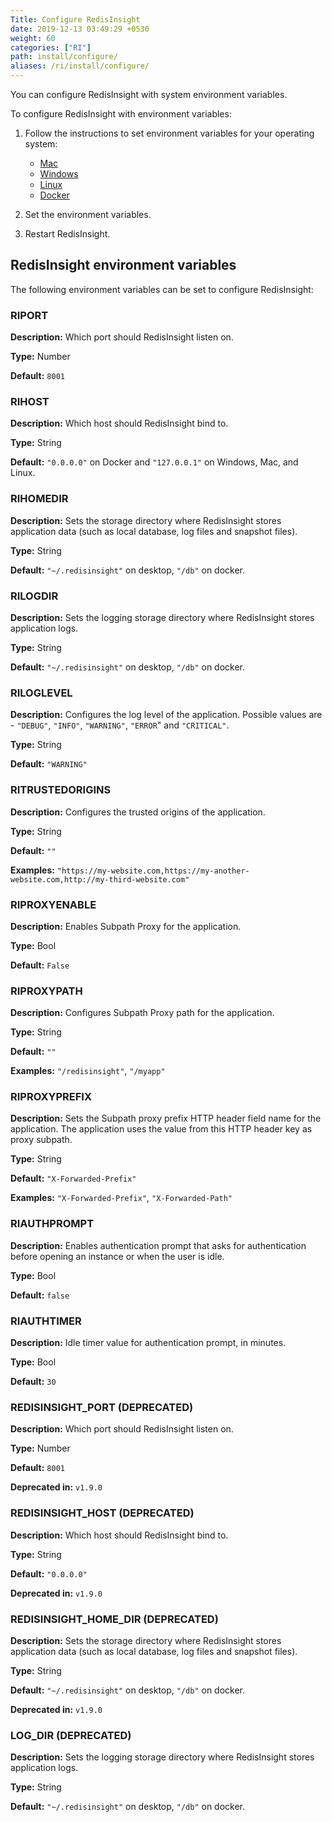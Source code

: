 ```yaml
---
Title: Configure RedisInsight
date: 2019-12-13 03:49:29 +0530
weight: 60
categories: ["RI"]
path: install/configure/
aliases: /ri/install/configure/
---
```

You can configure RedisInsight with system environment variables.

To configure RedisInsight with environment variables:

1. Follow the instructions to set environment variables for your operating system:

    - [Mac](https://apple.stackexchange.com/a/106814)
    - [Windows](https://www.architectryan.com/2018/08/31/how-to-change-environment-variables-on-windows-10/)
    - [Linux](https://askubuntu.com/a/58828)
    - [Docker](https://docs.docker.com/engine/reference/commandline/run/#set-environment-variables--e---env---env-file)

1. Set the environment variables.
1. Restart RedisInsight.

## RedisInsight environment variables

The following environment variables can be set to configure RedisInsight:

### RIPORT

**Description:** Which port should RedisInsight listen on.

**Type:**        Number

**Default:**     `8001`

### RIHOST

**Description:** Which host should RedisInsight bind to.

**Type:**        String

**Default:**     `"0.0.0.0"` on Docker and `"127.0.0.1"` on Windows, Mac, and Linux.

### RIHOMEDIR

**Description:** Sets the storage directory where RedisInsight stores application data (such as local database, log files and snapshot files).

**Type:**        String

**Default:**     `"~/.redisinsight"` on desktop, `"/db"` on docker.

### RILOGDIR

**Description:** Sets the logging storage directory where RedisInsight stores application logs.

**Type:**        String

**Default:**     `"~/.redisinsight"` on desktop, `"/db"` on docker.


### RILOGLEVEL

**Description:** Configures the log level of the application. Possible values are - `"DEBUG"`, `"INFO"`, `"WARNING"`, `"ERROR`" and `"CRITICAL"`.

**Type:**        String

**Default:**     `"WARNING"`


### RITRUSTEDORIGINS

**Description:** Configures the trusted origins of the application.

**Type:**        String

**Default:**     `""`

 **Examples:**     `"https://my-website.com,https://my-another-website.com,http://my-third-website.com"`
 
### RIPROXYENABLE

**Description:** Enables Subpath Proxy for the application.

**Type:**        Bool

**Default:**    `False`


### RIPROXYPATH

**Description:** Configures Subpath Proxy path for the application. 

**Type:**        String

**Default:**     `""`

**Examples:**     `"/redisinsight"`, `"/myapp"`

### RIPROXYPREFIX

**Description:** Sets the Subpath proxy prefix HTTP header field name for the application. The application uses the value from this HTTP header key as proxy subpath. 

**Type:**        String

**Default:**     `"X-Forwarded-Prefix"`

**Examples:**     `"X-Forwarded-Prefix"`, `"X-Forwarded-Path"` 

### RIAUTHPROMPT

**Description:** Enables authentication prompt that asks for authentication before opening an instance or when the user is idle.

**Type:** Bool

**Default:** `false`


### RIAUTHTIMER

**Description:** Idle timer value for authentication prompt, in minutes.

**Type:** Bool

**Default:** `30`


### REDISINSIGHT_PORT (DEPRECATED)

**Description:** Which port should RedisInsight listen on.

**Type:**        Number

**Default:**     `8001`

**Deprecated in:** `v1.9.0`

### REDISINSIGHT_HOST (DEPRECATED)

**Description:** Which host should RedisInsight bind to.

**Type:**        String

**Default:**     `"0.0.0.0"`

**Deprecated in:** `v1.9.0`

### REDISINSIGHT_HOME_DIR (DEPRECATED)

**Description:** Sets the storage directory where RedisInsight stores application data (such as local database, log files and snapshot files).

**Type:**          String

**Default:**       `"~/.redisinsight"` on desktop, `"/db"` on docker.

**Deprecated in:** `v1.9.0`

### LOG_DIR (DEPRECATED)

**Description:** Sets the logging storage directory where RedisInsight stores application logs.

**Type:**        String

**Default:**     `"~/.redisinsight"` on desktop, `"/db"` on docker.
